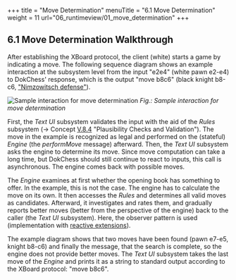+++
title = "Move Determination"
menuTitle = "6.1 Move Determination"
weight = 11
url="06_runtimeview/01_move_determination"
+++

## 6.1 Move Determination Walkthrough

After establishing the XBoard protocol, the client (white) starts a game by indicating a move.
The following sequence diagram shows an example interaction at the subsystem level from the input "e2e4" (white pawn e2-e4) to DokChess' response, which is the output "move b8c6" (black knight b8-c6, ["Nimzowitsch defense"](https://en.wikipedia.org/wiki/Nimzowitsch_Defence)).

![Sample interaction for move determination](/images/en/06_01_Walkthrough.png "Sample interaction for move determination")
*Fig.: Sample interaction for move determination*

First, the _Text UI_ subsystem validates the input with the aid of the _Rules_ subsystem (→ Concept [V.8.4](#section-v-8-4) "Plausibility Checks and Validation").
The move in the example is recognized as legal and performed on the (stateful) _Engine_ (the _performMove_ message) afterward.
Then, the _Text UI_ subsystem asks the engine to determine its move.
Since move computation can take a long time, but DokChess should still continue to react to inputs, this call is asynchronous. The engine comes back with possible moves.

The _Engine_ examines at first whether the opening book has something to offer.
In the example, this is not the case.
The engine has to calculate the move on its own.
It then accesses the _Rules_ and determines all valid moves as candidates.
Afterward, it investigates and rates them, and gradually reports better moves (better from the perspective of the engine) back to the caller (the _Text UI_ subsystem).
Here, the observer pattern is used (implementation with [reactive extensions](http://reactivex.io/intro.html)).

The example diagram shows that two moves have been found (pawn e7-e5, knight b8-c6) and finally the message, that the search is complete, so the engine does not provide better moves.
The _Text UI_ subsystem takes the last move of the _Engine_ and prints it as a string to standard output according to the XBoard protocol: "move b8c6".
